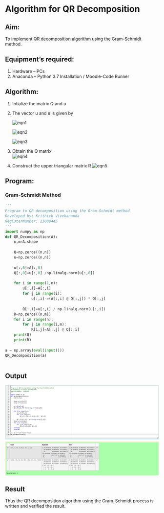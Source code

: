 # Algorithm for QR Decomposition
## Aim:
To implement QR decomposition algorithm using the Gram-Schmidt method.
## Equipment’s required:
1.	Hardware – PCs
2.	Anaconda – Python 3.7 Installation / Moodle-Code Runner
## Algorithm:
1.	Intialize the matrix Q and u
2.	The vector u and e is given by

    ![eqn1](./ex4.jpg)

    ![eqn2](./ex6.jpg)

    ![eqn3](./ex3.jpg)

3.	Obtain the Q matrix   
    ![eqn4](./ex1.jpg)
4.	Construct the upper triangular matrix R
    ![eqn5](./ex2.jpg)



## Program:
### Gram-Schmidt Method
```python
''' 
Program to QR decomposition using the Gram-Schmidt method
Developed by: Krithick Vivekananda
RegisterNumber: 23009445
'''
import numpy as np
def QR_Decomposition(A):
    n,m=A.shape
    
    Q=np.zeros((n,n))
    u=np.zeros((n,n))
    
    u[:,0]=A[:,0]
    Q[:,0]=u[:,0] /np.linalg.norm(u[:,0])
    
    for i in range(1,n):
        u[:,i]=A[:,i]
        for j in range(i):
            u[:,i]-=(A[:,i] @ Q[:,j]) * Q[:,j]
            
        Q[:,i]=u[:,i] / np.linalg.norm(u[:,i])
    R=np.zeros((n,m))
    for i in range(n):
        for j in range(i,m):
            R[i,j]=A[:,j] @ Q[:,i]
    print(Q)
    print(R)
    
a = np.array(eval(input()))
QR_Decomposition(a)



```

## Output

![QR](QRdecomposition.png)


## Result
Thus the QR decomposition algorithm using the Gram-Schmidt process is written and verified the result.